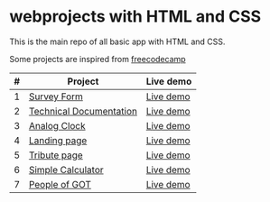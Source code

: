 # webprojects with HTML and CSS

This is the main repo of all basic app with HTML and CSS.

Some projects are inspired from [freecodecamp](https://www.freecodecamp.org/learn)

| # | Project | Live demo |
| - | ------- | --------- |
| 1 | [Survey Form](https://github.com/kalee123/HTML-CSS-Projects/tree/master/SurveyForm) | [Live demo](https://kalee123.github.io/HTML-CSS-Projects/SurveyForm) |
| 2 | [Technical Documentation](https://github.com/kalee123/HTML-CSS-Projects/tree/master/TechnicalDocumentation) | [Live demo](https://kalee123.github.io/HTML-CSS-Projects/TechnicalDocumentation) |
| 3 | [Analog Clock](https://github.com/kalee123/HTML-CSS-Projects/tree/master/Analog-Clock) | [Live demo](https://kalee123.github.io/HTML-CSS-Projects/Analog-Clock) |
| 4 | [Landing page](https://github.com/kalee123/HTML-CSS-Projects/tree/master/TravelLandingPage) | [Live demo](https://kalee123.github.io/HTML-CSS-Projects/TravelLandingPage) |
| 5 | [Tribute page](https://github.com/kalee123/HTML-CSS-Projects/tree/master/Tributepage) | [Live demo](https://kalee123.github.io/HTML-CSS-Projects/Tributepage) |
| 6 | [Simple Calculator](https://github.com/kalee123/HTML-CSS-Projects/tree/master/SimpleCalculator) | [Live demo](https://kalee123.github.io/HTML-CSS-Projects/SimpleCalculator) |
| 7 | [People of GOT](https://github.com/kalee123/HTML-CSS-Projects/tree/master/PeopleOfGOT) | [Live demo](https://kalee123.github.io/HTML-CSS-Projects/PeopleOfGOT) |



